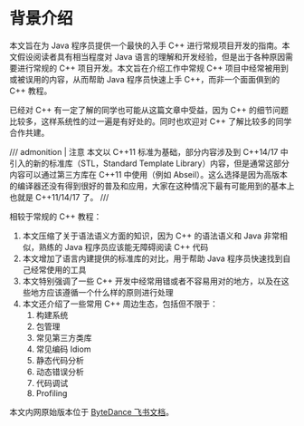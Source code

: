 <!-- SPDX-License-Identifier: CC-BY-NC-ND-4.0 -->

# 背景介绍

本文旨在为 Java 程序员提供一个最快的入手 C++ 进行常规项目开发的指南。本文假设阅读者具有相当程度对 Java 语言的理解和开发经验，但是出于各种原因需要进行常规的 C++ 项目开发。本文旨在介绍工作中常规 C++ 项目中经常被用到或被误用的内容，从而帮助 Java 程序员快速上手 C++，而非一个面面俱到的 C++ 教程。

已经对 C++ 有一定了解的同学也可能从这篇文章中受益，因为 C++ 的细节问题比较多，这样系统性的过一遍是有好处的。同时也欢迎对 C++ 了解比较多的同学合作共建。

/// admonition | 注意
本文以 C++11 标准为基础，部分内容涉及到 C++14/17 中引入的新的标准库（STL，Standard Template Library）内容，但是通常这部分内容可以通过第三方库在 C++11 中使用（例如 Abseil）。这么选择是因为高版本的编译器还没有得到很好的普及和应用，大家在这种情况下最有可能用到的基本上也就是 C++11/14/17 了。
///

相较于常规的 C++ 教程：

1. 本文压缩了关于语法语义方面的知识，因为 C++ 的语法语义和 Java 非常相似，熟练的 Java 程序员应该能无障碍阅读 C++ 代码
1. 本文增加了语言内建提供的标准库的对比，用于帮助 Java 程序员快速找到自己经常使用的工具
1. 本文特别强调了一些 C++ 开发中经常用错或者不容易用对的地方，以及在这些地方应该遵循一个什么样的原则进行处理
1. 本文还介绍了一些常用 C++ 周边生态，包括但不限于：
    1. 构建系统
    1. 包管理
    1. 常见第三方类库
    1. 常见编码 Idiom
    1. 静态代码分析
    1. 动态错误分析
    1. 代码调试
    1. Profiling

本文内网原始版本位于 [ByteDance 飞书文档](https://bytedance.feishu.cn/docs/doccn2VDrbXZnWjjGoqCeFpVlPc)。
